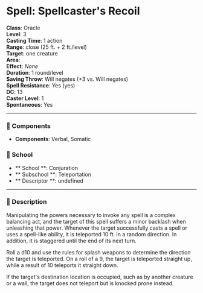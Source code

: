 
# Spell: Spellcaster's Recoil
**Class**: Oracle  
**Level**: 3  
**Casting Time**: 1 action  
**Range**: close (25 ft. + 2 ft./level)  
**Target**: one creature  
**Area**:   
**Effect**: _None_  
**Duration**: 1 round/level  
**Saving Throw**: Will negates (+3 vs. Will negates)  
**Spell Resistance**: Yes (yes)  
**DC**: 13  
**Caster Level**: 1  
**Spontaneous**: Yes

---

### 🔮 Components
- **Components**: Verbal, Somatic

### 🏫 School
- ** School **: Conjuration
- ** Subschool **: Teleportation
- ** Descriptor **: undefined
---

### 📜 Description
Manipulating the powers necessary to invoke any spell is a complex balancing act, and the target of this spell suffers a minor backlash when unleashing that power. Whenever the target successfully casts a spell or uses a spell-like ability, it is teleported 10 ft. in a random direction. In addition, it is staggered until the end of its next turn.

Roll a d10 and use the rules for splash weapons to determine the direction the target is teleported. On a roll of a 9, the target is teleported straight up, while a result of 10 teleports it straight down.

If the target's destination location is occupied, such as by another creature or a wall, the target does not teleport but is knocked prone instead.
